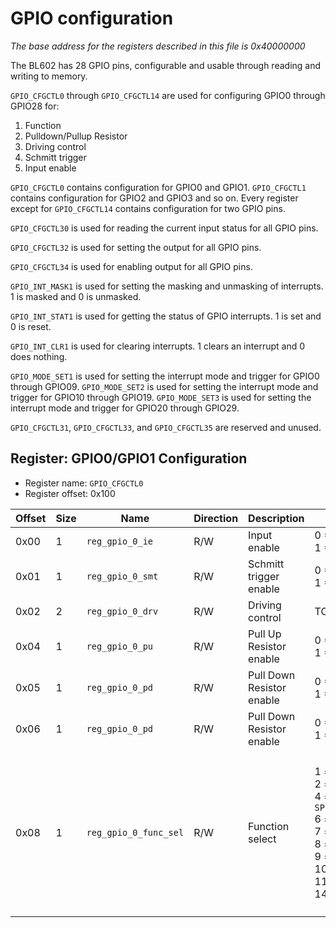 # GPIO configuration

*The base address for the registers described in this file is 0x40000000*

The BL602 has 28 GPIO pins, configurable and usable through reading and writing to memory.

`GPIO_CFGCTL0` through `GPIO_CFGCTL14` are used for configuring GPIO0 through GPIO28 for:

1. Function
2. Pulldown/Pullup Resistor
3. Driving control
4. Schmitt trigger
5. Input enable

`GPIO_CFGCTL0` contains configuration for GPIO0 and GPIO1.
`GPIO_CFGCTL1` contains configuration for GPIO2 and GPIO3 and so on.
Every register except for `GPIO_CFGCTL14` contains configuration for two GPIO pins.

`GPIO_CFGCTL30` is used for reading the current input status for all GPIO pins.

`GPIO_CFGCTL32` is used for setting the output for all GPIO pins.

`GPIO_CFGCTL34` is used for enabling output for all GPIO pins.

`GPIO_INT_MASK1` is used for setting the masking and unmasking of interrupts.
1 is masked and 0 is unmasked.

`GPIO_INT_STAT1` is used for getting the status of GPIO interrupts.
1 is set and 0 is reset.

`GPIO_INT_CLR1` is used for clearing interrupts.
1 clears an interrupt and 0 does nothing.

`GPIO_MODE_SET1` is used for setting the interrupt mode and trigger for GPIO0 through GPIO09.
`GPIO_MODE_SET2` is used for setting the interrupt mode and trigger for GPIO10 through GPIO19.
`GPIO_MODE_SET3` is used for setting the interrupt mode and trigger for GPIO20 through GPIO29.

`GPIO_CFGCTL31`, `GPIO_CFGCTL33`, and `GPIO_CFGCTL35` are reserved and unused.

## Register: GPIO0/GPIO1 Configuration

- Register name: `GPIO_CFGCTL0`
- Register offset: 0x100

| Offset | Size | Name              | Direction  | Description                   | Values                                                    | Notes                                     |
| ------ | ---- | ----------------- | ---------- | ----------------------------- | --------------------------------------------------------- | ----------------------------------------- |
| 0x00   | 1    | `reg_gpio_0_ie`   | R/W        | Input enable                  | 0 = Disable<br />1 = Enable                               |                                           |
| 0x01   | 1    | `reg_gpio_0_smt`  | R/W        | Schmitt trigger enable        | 0 = Disable<br />1 = Enable                               |                                           |
| 0x02   | 2    | `reg_gpio_0_drv`  | R/W        | Driving control               | TODO                                                      |                                           |
| 0x04   | 1    | `reg_gpio_0_pu`   | R/W        | Pull Up Resistor enable       | 0 = Disable<br />1 = Enable                               |                                           |
| 0x05   | 1    | `reg_gpio_0_pd`   | R/W        | Pull Down Resistor enable     | 0 = Disable<br />1 = Enable                               |                                           |
| 0x06   | 1    | `reg_gpio_0_pd`   | R/W        | Pull Down Resistor enable     | 0 = Disable<br />1 = Enable                               |                                           |
| 0x08   | 1    | `reg_gpio_0_func_sel` | R/W        | Function select     | 1 = `SDIO_CLK`<br />2 = `SF_D1`<br/>4 = `SPI_MISO_SPI_MOSI`<br/>6 = `I2C_SCL`<br/>7 = `UART_SIG0`<br/>8 = `PWM_CH0`<br/>9 = `FEM_GPIO_0`<br/>10 = `ATEST_IN`<br/>11 = `SWGPIO`<br/>14 = `E21_TMS` | 3 and 5 are listed as unused in the SDK. 12 and 13 are not listed in the SDK. |

